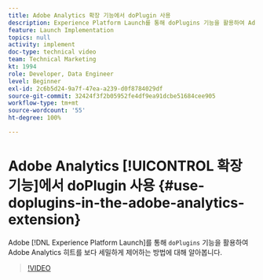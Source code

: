 ```yaml
---
title: Adobe Analytics 확장 기능에서 doPlugin 사용
description: Experience Platform Launch를 통해 doPlugins 기능을 활용하여 Adobe Analytics 히트를 보다 세밀하게 제어하는 방법에 대해 알아봅니다.
feature: Launch Implementation
topics: null
activity: implement
doc-type: technical video
team: Technical Marketing
kt: 1994
role: Developer, Data Engineer
level: Beginner
exl-id: 2c6b5d24-9a7f-47ea-a239-d0f8784029df
source-git-commit: 32424f3f2b05952fe4df9ea91dcbe51684cee905
workflow-type: tm+mt
source-wordcount: '55'
ht-degree: 100%

---
```


# Adobe Analytics [!UICONTROL 확장 기능]에서 doPlugin 사용 {#use-doplugins-in-the-adobe-analytics-extension}

Adobe [!DNL Experience Platform Launch]를 통해 `doPlugins` 기능을 활용하여 Adobe Analytics 히트를 보다 세밀하게 제어하는 방법에 대해 알아봅니다.

>[!VIDEO](https://video.tv.adobe.com/v/25171?quality=12)

